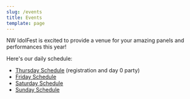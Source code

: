 ```yaml
---
slug: /events
title: Events
template: page
---
```

NW IdolFest is excited to provide a venue for your amazing panels and performances this year! 

Here's our daily schedule:

* [Thursday Schedule](https://nwidolfest.com/events/thursday) (registration and day 0 party)
* [Friday Schedule](https://nwidolfest.com/events/friday)
* [Saturday Schedule](https://nwidolfest.com/events/saturday)
* [Sunday Schedule](https://nwidolfest.com/events/sunday)